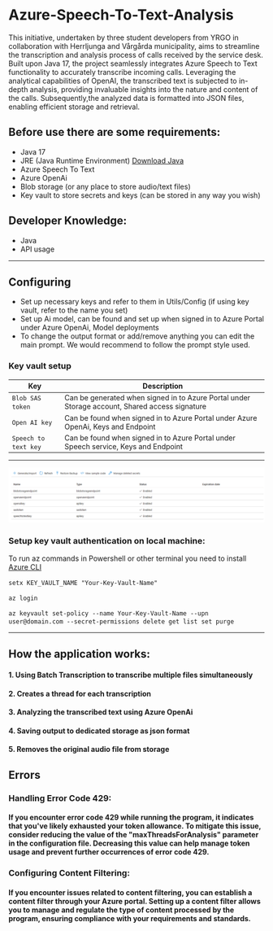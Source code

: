 # Azure-Speech-To-Text-Analysis

This initiative, undertaken by three student developers from YRGO in collaboration with Herrljunga and Vårgårda municipality,
aims to streamline the transcription and analysis process of calls received by the service desk.
Built upon Java 17, the project seamlessly integrates Azure Speech to Text functionality to accurately transcribe incoming calls.
Leveraging the analytical capabilities of OpenAI, the transcribed text is subjected to in-depth analysis,
providing invaluable insights into the nature and content of the calls.
Subsequently,the analyzed data is formatted into JSON files, enabling efficient storage and retrieval.

## Before use there are some requirements:

- Java 17
- JRE (Java Runtime Environment) [Download Java](https://www.oracle.com/java/technologies/javase/jdk17-archive-downloads.html)
- Azure Speech To Text
- Azure OpenAi
- Blob storage (or any place to store audio/text files)
- Key vault to store secrets and keys (can be stored in any way you wish)

## Developer Knowledge:

- Java
- API usage

------------

## Configuring

- Set up necessary keys and refer to them in Utils/Config (if using key vault, refer to the name you set)
- Set up Ai model, can be found and set up when signed in to Azure Portal under Azure OpenAi, Model deployments
- To change the output format or add/remove anything you can edit the main prompt.
  We would recommend to follow the prompt style used.

### Key vault setup

| Key                  | Description                                                                                    |
|----------------------|------------------------------------------------------------------------------------------------|
| `Blob SAS token`     | Can be generated when signed in to Azure Portal under Storage account, Shared access signature |
| `Open AI key`        | Can be found when signed in to Azure Portal under Azure OpenAi, Keys and Endpoint              |
| `Speech to text key` | Can be found when signed in to Azure Portal under Speech service, Keys and Endpoint            |
------------
![keyvault](./readmeResources/keyvault.png)

### Setup key vault authentication on local machine:

To run az commands in Powershell or other terminal you need to install [Azure CLI](https://learn.microsoft.com/en-us/cli/azure/install-azure-cli)

```Shell
setx KEY_VAULT_NAME "Your-Key-Vault-Name"
```

```Shell
az login
```

```Shell
az keyvault set-policy --name Your-Key-Vault-Name --upn user@domain.com --secret-permissions delete get list set purge
```

------------

## How the application works:

#### 1. Using Batch Transcription to transcribe multiple files simultaneously

#### 2. Creates a thread for each transcription

#### 3. Analyzing the transcribed text using Azure OpenAi

#### 4. Saving output to dedicated storage as json format

#### 5. Removes the original audio file from storage

## Errors

### Handling Error Code 429:
#### If you encounter error code 429 while running the program, it indicates that you've likely exhausted your token allowance. To mitigate this issue, consider reducing the value of the "maxThreadsForAnalysis" parameter in the configuration file. Decreasing this value can help manage token usage and prevent further occurrences of error code 429.

### Configuring Content Filtering:
#### If you encounter issues related to content filtering, you can establish a content filter through your Azure portal. Setting up a content filter allows you to manage and regulate the type of content processed by the program, ensuring compliance with your requirements and standards.
